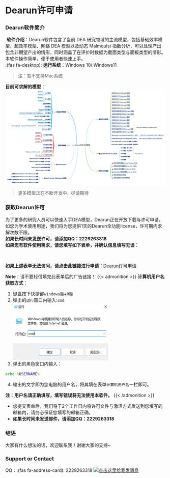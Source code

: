 # Dearun许可申请


<script src="https://kit.fontawesome.com/5519c56e9e.js" crossorigin="anonymous"></script>
<script src="https://assets.salesmartly.com/js/project_3040_3314_1657543658.js"></script>

### Dearun软件简介
<i class="fa-brands fa-fly"></i>&nbsp;**软件介绍**：Dearun软件包含了当前 DEA 研究领域的主流模型，包括基础效率模型、超效率模型、网络 DEA 模型以及动态 Malmquist 指数分析，可以处理产出包含非期望产出的情形，同时涵盖了在评价时数据为截面类型与面板类型的情形。本软件操作简单，便于使用者快速上手。      
:(fas fa-desktop): **运行系统**：Windows 10/ Windows11  
> 注：暂不支持Mac系统  

<i class="fa-solid fa-champagne-glasses"></i>**目前可求解的模型**：
<img src="\images\涵盖模型.png" width = "800" height = "300" alt="图片无法加载" align=center /></img>
> 更多模型正在不断开发中...尽请期待

### 获取Dearun许可
为了更多的研究人员可以快速入手DEA模型，Dearun正在开放下载与许可申请。如您为学术使用用途，我们将为您提供1天的Dearun全功能license，许可期内求解次数不限。  
**如果长时间未发送许可，请添加QQ：2229263318**  
**如果您有软件使用需求，请您填写如下表单，并确认信息填写无误：**


<script type='text/javascript' src='https://www.wjx.top/handler/jqemed.ashx?activity=YLFgrDm&width=760&source=iframe'></script>  

<i class="fa-solid fa-circle-right"></i>  **如果上述表单无法访问，请点击此链接进行申请：**[Dearun许可申请](https://www.wenjuan.com/s/UZBZJvFPaw/)  


**Note**：请不要轻信填完此表单后的广告链接！
{{< admonition >}}
<i class="fa-solid fa-circle-right"></i>  **计算机用户名获取方式**：
1. 键盘按下快捷键`windows键`+`R键`
2. 弹出的`运行`窗口内输入:`cmd`  
<img src="\images\cmd.png" width = "300" height = "180" alt="图片无法加载" align=center /></img>  
3. 弹出的黑色窗口内输入：
```cmd
echo %USERNAME%
```
4. 输出的文字即为您电脑的用户名，将其填在表单`计算机用户名`一栏即可。 

 
**注：用户名请正确填写，填写错误将无法使用本软件。**
{{< /admonition >}}

- 您提交表单后，我们将于2个工作日内将许可文件与激活方式发送到您填写的邮箱内，请务必保证您填写的邮箱正确。
- **如果长时间未发送邮件，请添加QQ：2229263318**  
### 结语
<i class="fa-solid fa-award"></i>  大家有什么想法的话，欢迎联系我！谢谢大家的支持~

### Support or Contact
<i class="fa-brands fa-qq"></i> QQ：:(fas fa-address-card): 2229263318
<a target="_blank" href="http://wpa.qq.com/msgrd?v=3&uin=2229263318&site=qq&menu=yes"><img border="0" src="http://wpa.qq.com/pa?p=2:2229263318:41" alt="点击这里给我发消息" title="点击这里给我发消息"/></a>
